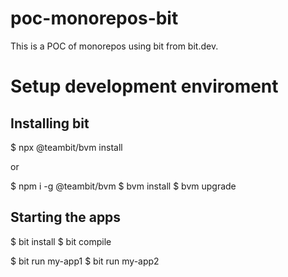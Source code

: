 # poc-monorepos-bit
This is a POC of monorepos using bit from bit.dev.

# Setup development enviroment

## Installing bit
$ npx @teambit/bvm install

or

$ npm i -g @teambit/bvm
$ bvm install
$ bvm upgrade

## Starting the apps
$ bit install
$ bit compile

$ bit run my-app1
$ bit run my-app2